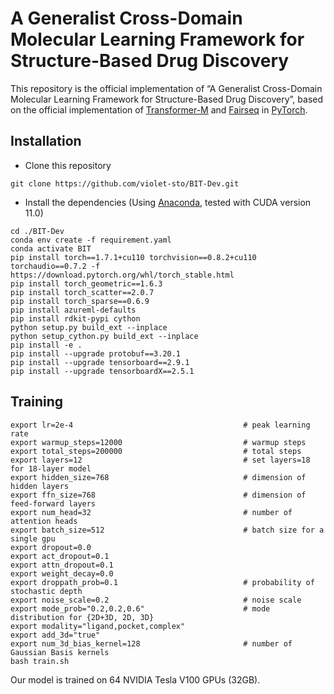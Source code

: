 # A Generalist Cross-Domain Molecular Learning Framework for Structure-Based Drug Discovery

This repository is the official implementation of “A Generalist Cross-Domain Molecular Learning Framework for Structure-Based Drug Discovery”, based on the official implementation of [Transformer-M](https://github.com/lsj2408/Transformer-M) and [Fairseq](https://github.com/facebookresearch/fairseq) in [PyTorch](https://github.com/pytorch/pytorch).

## Installation

- Clone this repository

```shell
git clone https://github.com/violet-sto/BIT-Dev.git
```

- Install the dependencies (Using [Anaconda](https://www.anaconda.com/), tested with CUDA version 11.0)

```shell
cd ./BIT-Dev
conda env create -f requirement.yaml
conda activate BIT
pip install torch==1.7.1+cu110 torchvision==0.8.2+cu110 torchaudio==0.7.2 -f https://download.pytorch.org/whl/torch_stable.html
pip install torch_geometric==1.6.3
pip install torch_scatter==2.0.7
pip install torch_sparse==0.6.9
pip install azureml-defaults
pip install rdkit-pypi cython
python setup.py build_ext --inplace
python setup_cython.py build_ext --inplace
pip install -e .
pip install --upgrade protobuf==3.20.1
pip install --upgrade tensorboard==2.9.1
pip install --upgrade tensorboardX==2.5.1
```

## Training

```shell
export lr=2e-4                                      # peak learning rate
export warmup_steps=12000                           # warmup steps
export total_steps=200000                           # total steps
export layers=12                                    # set layers=18 for 18-layer model
export hidden_size=768                              # dimension of hidden layers
export ffn_size=768                                 # dimension of feed-forward layers
export num_head=32                                  # number of attention heads
export batch_size=512                               # batch size for a single gpu
export dropout=0.0
export act_dropout=0.1
export attn_dropout=0.1
export weight_decay=0.0
export droppath_prob=0.1                            # probability of stochastic depth
export noise_scale=0.2                              # noise scale
export mode_prob="0.2,0.2,0.6"                      # mode distribution for {2D+3D, 2D, 3D}
export modality="ligand,pocket,complex"
export add_3d="true"
export num_3d_bias_kernel=128                       # number of Gaussian Basis kernels
bash train.sh
```

Our model is trained on 64 NVIDIA Tesla V100 GPUs (32GB).
